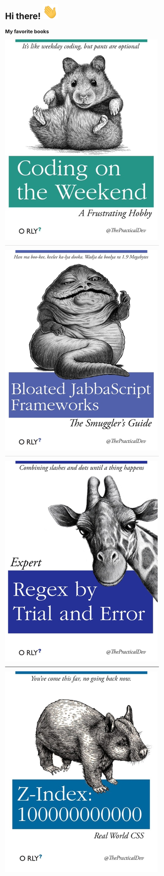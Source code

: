 # Hi there! <img src="images/wave.gif" width="50px">

<!--
**joshcaplin/joshcaplin** is a ✨ _special_ ✨ repository because its `README.md` (this file) appears on your GitHub profile.

Here are some ideas to get you started:

- 🔭 I’m currently working on ...
- 🌱 I’m currently learning ...
- 👯 I’m looking to collaborate on ...
- 🤔 I’m looking for help with ...
- 💬 Ask me about ...
- 📫 How to reach me: ...
- 😄 Pronouns: ...
- ⚡ Fun fact: ...
-->

### My favorite books
<img src="images/1-coding-on-weekend.jpg">
<hr style="border-top:1px solid lightgray; background-color: #ffffff">
<img src="images/2-bloated-javascript.jpg">
<hr style="border-top:1px solid lightgray; background-color: #ffffff" />
<img src="images/3-regex-trial-and-error.jpg">
<hr/>
<img src="images/4-z-index-100000.jpg">

